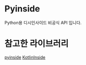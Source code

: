 # Pyinside

Python용 디시인사이드 비공식 API 입니다.

# 참고한 라이브러리

[pyinside](https://github.com/Jeongsj/pyinside)
[KotlinInside](https://github.com/organization/KotlinInside)

